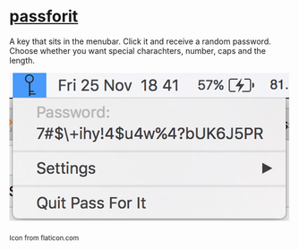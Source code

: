 # [passforit](https://passfor.it)
A key that sits in the menubar. Click it and receive a random password. Choose whether you want special charachters, number, caps and the length.

![Screen Shot](Screen_shot.png)

<sub>Icon from flaticon.com</sub>
